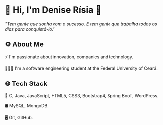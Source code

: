 # 🔭 Hi, I'm Denise Rísia 👋

*"Tem gente que sonha com o sucesso. E tem gente que trabalha todos os dias para conquistá-lo."*

## ⚙️ About Me

⚡ I'm passionate about innovation, companies and technology.

👨🏻‍💻 I'm a software engineering student at the Federal University of Ceará.


## 🌐 Tech Stack

🔧  C, Java, JavaScript, HTML5, CSS3, Bootstrap4, Spring BooT, WordPress.

🛢  MySQL, MongoDB.

🖥   Git,  GitHub.
